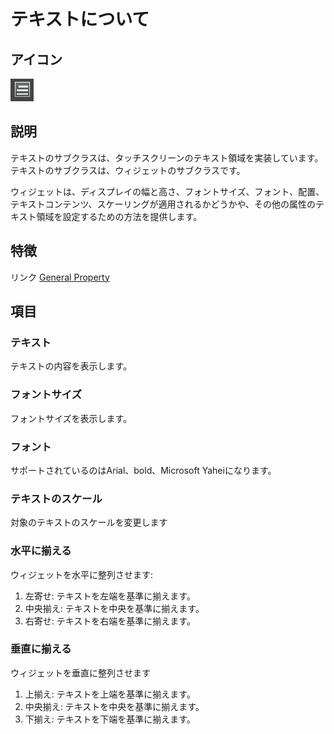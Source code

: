 # テキストについて

## アイコン

![](./res/text.png)

## 説明
テキストのサブクラスは、タッチスクリーンのテキスト領域を実装しています。テキストのサブクラスは、ウィジェットのサブクラスです。

ウィジェットは、ディスプレイの幅と高さ、フォントサイズ、フォント、配置、テキストコンテンツ、スケーリングが適用されるかどうかや、その他の属性のテキスト領域を設定するための方法を提供します。


## 特徴

リンク [General Property](../widget/general_property.md)

## 項目


### テキスト

テキストの内容を表示します。

### フォントサイズ

フォントサイズを表示します。

### フォント

サポートされているのはArial、bold、Microsoft Yaheiになります。

### テキストのスケール

対象のテキストのスケールを変更します

### 水平に揃える

ウィジェットを水平に整列させます:

1. 左寄せ: テキストを左端を基準に揃えます。
2. 中央揃え: テキストを中央を基準に揃えます。
3. 右寄せ: テキストを右端を基準に揃えます。


### 垂直に揃える

ウィジェットを垂直に整列させます

1. 上揃え: テキストを上端を基準に揃えます。
2. 中央揃え: テキストを中央を基準に揃えます。
3. 下揃え: テキストを下端を基準に揃えます。